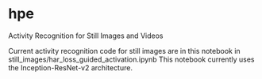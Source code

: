 # hpe
Activity Recognition for Still Images and Videos

Current activity recognition code for still images are in this notebook in still_images/har_loss_guided_activation.ipynb
This notebook currently uses the Inception-ResNet-v2 architecture.



